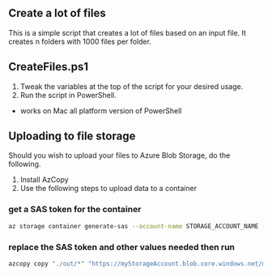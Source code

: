 ## Create a lot of files

This is a simple script that creates a lot of files based on an input file. It creates n folders with 1000 files per folder.

## CreateFiles.ps1

1. Tweak the variables at the top of the script for your desired usage.
1. Run the script in PowerShell.

* works on Mac all platform version of PowerShell

## Uploading to file storage

Should you wish to upload your files to Azure Blob Storage, do the following.

1. Install AzCopy
1. Use the following steps to upload data to a container

### get a SAS token for the container
``` bash 
az storage container generate-sas --account-name STORAGE_ACCOUNT_NAME --expiry 2021-01-01 --name CONTAINER_NAME --permission acdlrw
```

### replace the SAS token and other values needed then run

```bash
azcopy copy "./out/*" "https://myStorageAccount.blob.core.windows.net/myContainer/?[SAS_TOKEN]" --recursive=true
```